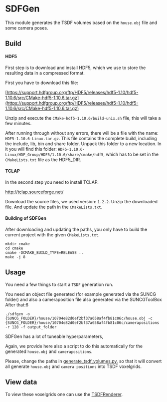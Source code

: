 # SDFGen

This module generates the TSDF volumes based on the `house.obj` file and some camera poses.

## Build

#### HDF5 

First step is to download and install HDF5, which we use to store the resulting data in a compressed format.

First you have to download this file: 

 [https://support.hdfgroup.org/ftp/HDF5/releases/hdf5-1.10/hdf5-1.10.6/src/CMake-hdf5-1.10.6.tar.gz](https://support.hdfgroup.org/ftp/HDF5/releases/hdf5-1.10/hdf5-1.10.6/src/CMake-hdf5-1.10.6.tar.gz)

Unzip and execute the `CMake-hdf5-1.10.6/build-unix.sh` file, this will take a few minutes.

After running through without any errors, there will be a file with the name: `HDF5-1.10.6-Linux.tar.gz`.
This file contains the complete build, including the include, lib, bin and share folder.
Unpack this folder to a new location. 
In it you will find this folder: `HDF5-1.10.6-Linux/HDF_Group/HDF5/1.10.6/share/cmake/hdf5`, which has to be set in the `CMakeLists.txt` file as the HDF5_DIR.

#### TCLAP

In the second step you need to install TCLAP.

http://tclap.sourceforge.net/

Download the source files, we used version: `1.2.2`. 
Unzip the downloaded file. And update the path in the `CMakeLists.txt`.

#### Building of SDFGen

After downloading and updating the paths, you only have to build the current project with the given `CMakeLists.txt`.

```shell script
mkdir cmake
cd cmake
cmake -DCMAKE_BUILD_TYPE=RELEASE .. 
make -j 8
```

## Usage

You need a few things to start a `TSDF` generation run.

You need an object file generated (for example generated via the SUNCG folder) and also a cameraposition file also generated via the SUNCGToolBox
After that:6 
```
./sdfgen -o {SUNCG_FOLDER}/house/10704e82d0ef2bf37a658af4fb81c06c/house.obj -c {SUNCG_FOLDER}/house/10704e82d0ef2bf37a658af4fb81c06c/camerapositions -r 128 -f output_folder
```

SDFGen has a lot of tuneable hyperparameters, 

Again, we provide here also a script to do this automatically for the generated `house.obj` and `camerapositions`.

Please, change the paths in [generate_tsdf_volumes.py](generate_tsdf_volumes.py), so that it will convert all generate `house.obj` and `camera positions` into TSDF voxelgrids.


## View data

To view these voxelgrids one can use the [TSDFRenderer](../TSDFRenderer).



